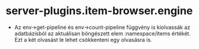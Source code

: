 
# server-plugins.item-browser.engine
- Az env->get-pipeline és env->count-pipeline függvény is kiolvassák az adatbázisból
  az aktuálisan böngészett elem :namespace/items értékét. Ezt a két olvasást le lehet
  csökkenteni egy olvasásra is.
